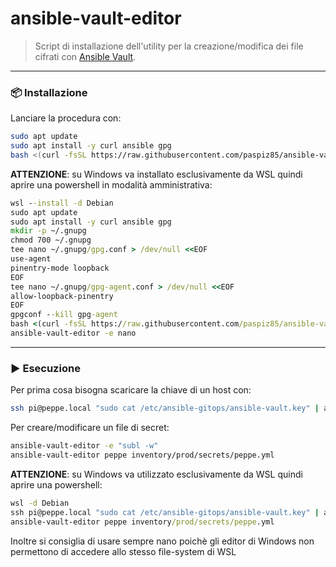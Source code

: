 # ansible-vault-editor

> Script di installazione dell'utility per la creazione/modifica dei file cifrati con [Ansible Vault](https://docs.ansible.com/ansible/latest/vault_guide/index.html).

---

### 📦 Installazione

Lanciare la procedura con:

```bash
sudo apt update
sudo apt install -y curl ansible gpg
bash <(curl -fsSL https://raw.githubusercontent.com/paspiz85/ansible-vault-editor/main/install.sh)
```

**ATTENZIONE**: su Windows va installato esclusivamente da WSL quindi aprire una powershell in modalità amministrativa:

```cmd
wsl --install -d Debian
sudo apt update
sudo apt install -y curl ansible gpg
mkdir -p ~/.gnupg
chmod 700 ~/.gnupg
tee nano ~/.gnupg/gpg.conf > /dev/null <<EOF
use-agent
pinentry-mode loopback
EOF
tee nano ~/.gnupg/gpg-agent.conf > /dev/null <<EOF
allow-loopback-pinentry
EOF
gpgconf --kill gpg-agent
bash <(curl -fsSL https://raw.githubusercontent.com/paspiz85/ansible-vault-editor/main/install.sh)
ansible-vault-editor -e nano
```

---

### ▶️ Esecuzione

Per prima cosa bisogna scaricare la chiave di un host con:

```bash
ssh pi@peppe.local "sudo cat /etc/ansible-gitops/ansible-vault.key" | ansible-vault-editor -c peppe
```

Per creare/modificare un file di secret:

```bash
ansible-vault-editor -e "subl -w"
ansible-vault-editor peppe inventory/prod/secrets/peppe.yml
```

**ATTENZIONE**: su Windows va utilizzato esclusivamente da WSL quindi aprire una powershell:

```cmd
wsl -d Debian
ssh pi@peppe.local "sudo cat /etc/ansible-gitops/ansible-vault.key" | ansible-vault-editor -c peppe
ansible-vault-editor peppe inventory/prod/secrets/peppe.yml
```

Inoltre si consiglia di usare sempre nano poichè gli editor di Windows non permettono di accedere allo stesso file-system di WSL
